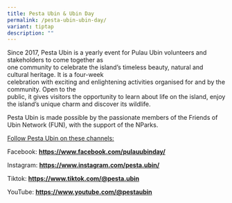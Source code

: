 ```yaml
---
title: Pesta Ubin & Ubin Day
permalink: /pesta-ubin-ubin-day/
variant: tiptap
description: ""
---
```

<p>Since 2017, Pesta Ubin is a yearly event for Pulau Ubin volunteers and
stakeholders to come together as
<br>one community to celebrate the island’s timeless beauty, natural and cultural
heritage. It is a four-week
<br>celebration with exciting and enlightening activities organised for and
by the community. Open to the
<br>public, it gives visitors the opportunity to learn about life on the island,
enjoy the island’s unique charm and discover its wildlife.</p>
<p>Pesta Ubin is made possible by the passionate members of the Friends of
Ubin Network (FUN), with the support of the NParks.</p>
<p></p>
<p><u>Follow Pesta Ubin on these channels:</u>
</p>
<p>Facebook: <strong><a href="https://www.facebook.com/pulauubinday/" rel="noopener noreferrer nofollow" target="_blank">https://www.facebook.com/pulauubinday/</a></strong>
</p>
<p>Instagram: <strong><a href="https://www.facebook.com/pulauubinday/" rel="noopener noreferrer nofollow" target="_blank">https://www.instagram.com/pesta.ubin/</a></strong>
</p>
<p>Tiktok: <strong><a href="https://www.facebook.com/pulauubinday/" rel="noopener noreferrer nofollow" target="_blank">https://www.tiktok.com/@pesta.ubin</a></strong>
</p>
<p>YouTube: <strong><a href="https://www.facebook.com/pulauubinday/" rel="noopener noreferrer nofollow" target="_blank">https://www.youtube.com/@pestaubin</a></strong>
</p>